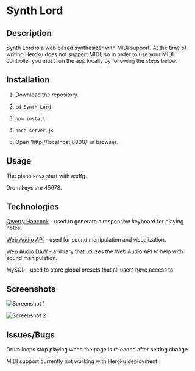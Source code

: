 # Synth Lord

## Description
Synth Lord is a web based synthesizer with MIDI support. At the time of writing Heroku does not support MIDI, so in order to use your MIDI controller you must run the app locally by following the steps below.


## Installation
1. Download the repository.

2. `cd Synth-Lord`

3. `npm install`

4. `node server.js`

5. Open 'http://localhost:8000/' in browser.

## Usage

The piano keys start with asdfg.

Drum keys are 45678.

## Technologies
[Qwerty Hancock](https://stuartmemo.com/qwerty-hancock/) - used to generate a responsive keyboard for playing notes.

[Web Audio API](https://developer.mozilla.org/en-US/docs/Web/API/Web_Audio_API) - used for sound manipulation and visualization.

[Web Audio DAW](https://github.com/rserota/wad#configuring-reverb) - a library that utilizes the Web Audio API to help with sound manipulation.

MySQL - used to store global presets that all users have access to.

## Screenshots
![Screenshot 1](/public/app/img/screen-shot-1.png)

![Screenshot 2](/public/app/img/screen-shot-2.png)

## Issues/Bugs

Drum loops stop playing when the page is reloaded after setting change.

MIDI support currently not working with Heroku deployment.
